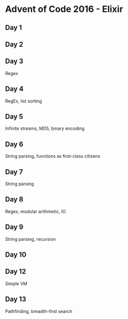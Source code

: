 # Advent of Code 2016 - Elixir

## Day 1

## Day 2

## Day 3
Regex

## Day 4
RegEx, list sorting

## Day 5
Infinite streams, MD5, binary encoding

## Day 6
String parsing, functions as first-class citizens

## Day 7
String parsing

## Day 8
Regex, modular arithmetic, IO

## Day 9
String parsing, recursion

## Day 10

## Day 12
Simple VM

## Day 13
Pathfinding, breadth-first search
